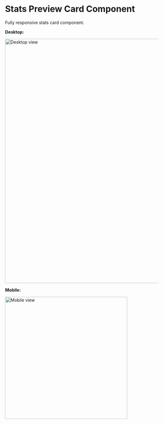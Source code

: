 # Stats Preview Card Component

Fully responsive stats card component.

**Desktop:**

<img width="800" alt="Desktop view" src="https://github.com/briannarenni/site-stats-card/assets/69635579/917196c5-a400-412f-9a84-5ec6eb6e2be9">

**Mobile:**

<img width="400" alt="Mobile view" src="https://github.com/briannarenni/site-stats-card/assets/69635579/a64749cb-b1cd-4af9-8939-f7329680b572">

